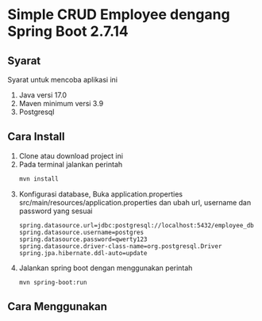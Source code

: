# Simple CRUD Employee dengang Spring Boot 2.7.14

## Syarat
Syarat untuk mencoba aplikasi ini
1. Java versi 17.0
2. Maven minimum versi 3.9 
3. Postgresql

## Cara Install

1. Clone atau download project ini
2. Pada terminal jalankan perintah
   ```sh
   mvn install
   ```
3. Konfigurasi database, Buka application.properties src/main/resources/application.properties dan ubah url, username dan password yang sesuai
    ```
    spring.datasource.url=jdbc:postgresql://localhost:5432/employee_db
    spring.datasource.username=postgres
    spring.datasource.password=qwerty123
    spring.datasource.driver-class-name=org.postgresql.Driver
    spring.jpa.hibernate.ddl-auto=update
    ```
4. Jalankan spring boot dengan menggunakan perintah 
   ```
   mvn spring-boot:run
   ```

## Cara Menggunakan
